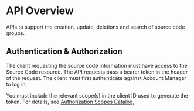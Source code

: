 # API Overview

APIs to support the creation, update, deletions and search of source code groups. 

## Authentication & Authorization

The client requesting the source code information must have access to the Source Code resource. The API requests pass a bearer token in the header of the request. The client must first authenticate against Account Manager to log in.

You must include the relevant scope(s) in the client ID used to generate the token. For details, see [Authorization Scopes Catalog.](https://developer.salesforce.com/docs/commerce/commerce-api/guide/auth-z-scope-catalog.html)